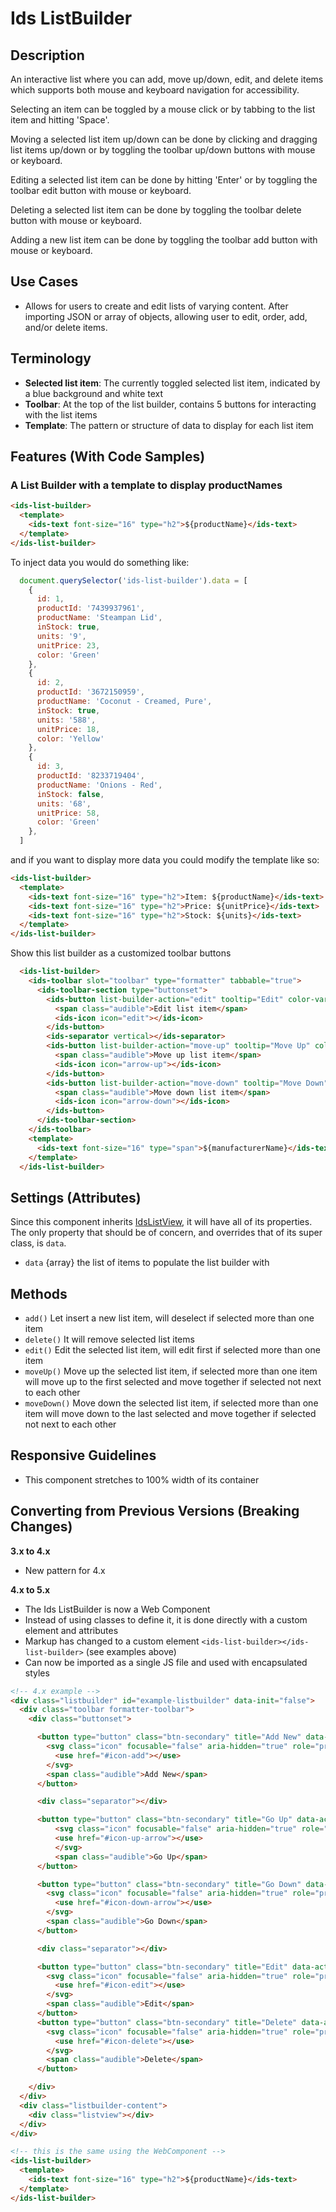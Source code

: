 # Ids ListBuilder

## Description

An interactive list where you can add, move up/down, edit, and delete items which supports both mouse and keyboard navigation for accessibility.

Selecting an item can be toggled by a mouse click or by tabbing to the list item and hitting 'Space'.

Moving a selected list item up/down can be done by clicking and dragging list items up/down or by toggling the toolbar up/down buttons with mouse or keyboard.

Editing a selected list item can be done by hitting 'Enter' or by toggling the toolbar edit button with mouse or keyboard.

Deleting a selected list item can be done by toggling the toolbar delete button with mouse or keyboard.

Adding a new list item can be done by toggling the toolbar add button with mouse or keyboard.

## Use Cases

- Allows for users to create and edit lists of varying content. After importing JSON or array of objects, allowing user to edit, order, add, and/or delete items.

## Terminology

- **Selected list item**: The currently toggled selected list item, indicated by a blue background and white text
- **Toolbar**: At the top of the list builder, contains 5 buttons for interacting with the list items
- **Template**: The pattern or structure of data to display for each list item

## Features (With Code Samples)

### A List Builder with a template to display productNames

```html
<ids-list-builder>
  <template>
    <ids-text font-size="16" type="h2">${productName}</ids-text>
  </template>
</ids-list-builder>
```

To inject data you would do something like:

```js
  document.querySelector('ids-list-builder').data = [
    {
      id: 1,
      productId: '7439937961',
      productName: 'Steampan Lid',
      inStock: true,
      units: '9',
      unitPrice: 23,
      color: 'Green'
    },
    {
      id: 2,
      productId: '3672150959',
      productName: 'Coconut - Creamed, Pure',
      inStock: true,
      units: '588',
      unitPrice: 18,
      color: 'Yellow'
    },
    {
      id: 3,
      productId: '8233719404',
      productName: 'Onions - Red',
      inStock: false,
      units: '68',
      unitPrice: 58,
      color: 'Green'
    },
  ]
```

and if you want to display more data you could modify the template like so:

```html
<ids-list-builder>
  <template>
    <ids-text font-size="16" type="h2">Item: ${productName}</ids-text>
    <ids-text font-size="16" type="h2">Price: ${unitPrice}</ids-text>
    <ids-text font-size="16" type="h2">Stock: ${units}</ids-text>
  </template>
</ids-list-builder>
```

Show this list builder as a customized toolbar buttons

```html
  <ids-list-builder>
    <ids-toolbar slot="toolbar" type="formatter" tabbable="true">
      <ids-toolbar-section type="buttonset">
        <ids-button list-builder-action="edit" tooltip="Edit" color-variant="alternate-formatter">
          <span class="audible">Edit list item</span>
          <ids-icon icon="edit"></ids-icon>
        </ids-button>
        <ids-separator vertical></ids-separator>
        <ids-button list-builder-action="move-up" tooltip="Move Up" color-variant="alternate-formatter">
          <span class="audible">Move up list item</span>
          <ids-icon icon="arrow-up"></ids-icon>
        </ids-button>
        <ids-button list-builder-action="move-down" tooltip="Move Down" color-variant="alternate-formatter">
          <span class="audible">Move down list item</span>
          <ids-icon icon="arrow-down"></ids-icon>
        </ids-button>
      </ids-toolbar-section>
    </ids-toolbar>
    <template>
      <ids-text font-size="16" type="span">${manufacturerName}</ids-text>
    </template>
  </ids-list-builder>
```

## Settings (Attributes)

Since this component inherits [IdsListView](../ids-list-view/README.md), it will have all of its properties. The only property that should be of concern, and overrides that of its super class, is `data`.

- `data` {array} the list of items to populate the list builder with

## Methods

- `add()` Let insert a new list item, will deselect if selected more than one item
- `delete()` It will remove selected list items
- `edit()` Edit the selected list item, will edit first if selected more than one item
- `moveUp()` Move up the selected list item, if selected more than one item will move up to the first selected and move together if selected not next to each other
- `moveDown()` Move down the selected list item, if selected more than one item will move down to the last selected and move together if selected not next to each other


## Responsive Guidelines

- This component stretches to 100% width of its container

## Converting from Previous Versions (Breaking Changes)

**3.x to 4.x**

- New pattern for 4.x

**4.x to 5.x**

- The Ids ListBuilder is now a Web Component
- Instead of using classes to define it, it is done directly with a custom element and attributes
- Markup has changed to a custom element `<ids-list-builder></ids-list-builder>` (see examples above)
- Can now be imported as a single JS file and used with encapsulated styles

```html
<!-- 4.x example -->
<div class="listbuilder" id="example-listbuilder" data-init="false">
  <div class="toolbar formatter-toolbar">
    <div class="buttonset">

      <button type="button" class="btn-secondary" title="Add New" data-action="add">
        <svg class="icon" focusable="false" aria-hidden="true" role="presentation">
          <use href="#icon-add"></use>
        </svg>
        <span class="audible">Add New</span>
      </button>

      <div class="separator"></div>

      <button type="button" class="btn-secondary" title="Go Up" data-action="goup">
          <svg class="icon" focusable="false" aria-hidden="true" role="presentation">
          <use href="#icon-up-arrow"></use>
          </svg>
          <span class="audible">Go Up</span>
      </button>

      <button type="button" class="btn-secondary" title="Go Down" data-action="godown">
        <svg class="icon" focusable="false" aria-hidden="true" role="presentation">
          <use href="#icon-down-arrow"></use>
        </svg>
        <span class="audible">Go Down</span>
      </button>

      <div class="separator"></div>

      <button type="button" class="btn-secondary" title="Edit" data-action="edit">
        <svg class="icon" focusable="false" aria-hidden="true" role="presentation">
          <use href="#icon-edit"></use>
        </svg>
        <span class="audible">Edit</span>
      </button>
      <button type="button" class="btn-secondary" title="Delete" data-action="delete">
        <svg class="icon" focusable="false" aria-hidden="true" role="presentation">
          <use href="#icon-delete"></use>
        </svg>
        <span class="audible">Delete</span>
      </button>

    </div>
  </div>
  <div class="listbuilder-content">
    <div class="listview"></div>
  </div>
</div>

<!-- this is the same using the WebComponent -->
<ids-list-builder>
  <template>
    <ids-text font-size="16" type="h2">${productName}</ids-text>
  </template>
</ids-list-builder>
```
